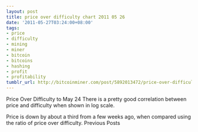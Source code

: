 ```yaml
---
layout: post
title: price over difficulty chart 2011 05 26
date: '2011-05-27T03:24:00+08:00'
tags:
- price
- difficulty
- mining
- miner
- bitcoin
- bitcoins
- hashing
- profit
- profitability
tumblr_url: http://bitcoinminer.com/post/5892013472/price-over-difficulty-chart-2011-05-26
---
```

Price Over Difficulty to May 24
There is a pretty good correlation between price and difficulty when shown in log scale.

Price is down by about a third from a few weeks ago, when compared using the ratio of price over difficulty.
Previous Posts
